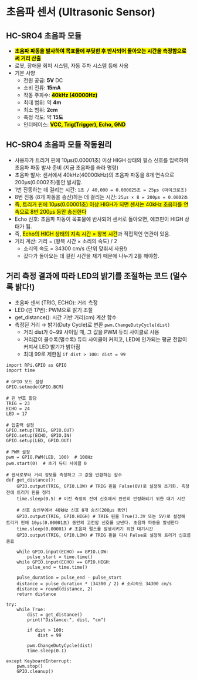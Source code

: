 # 초음파 센서 (Ultrasonic Sensor)

## HC-SRO4 초음파 모듈
- <mark>**초음파 파동을 발사하여 목표물에 부딪힌 후 반사되어 돌아오는 시간을 측정함으로써 거리 산출**</mark>
- 로봇, 장애물 회피 시스템, 자동 주차 시스템 등에 사용
- 기본 사양
  - 전원 공급: **5V** DC
  - 소비 전류: **15mA**
  - 작동 주파수: **<mark>40kHz (40000Hz)</mark>**
  - 최대 범위: 약 **4m**
  - 최소 범위: **2cm**
  - 측정 각도: 약 **15도**
  - 인터페이스: **<mark>VCC, Trig(Trigger), Echo, GND</mark>**
 
## HC-SRO4 초음파 모듈 작동원리
- 사용자가 트리거 핀에 10µs(0.00001초) 이상 HIGH 상태의 펄스 신호를 입력하여 초음파 파동 발사 준비 (지금 초음파를 쏴라 명령)
- 초음파 발사: 센서에서 40kHz(40000kHz)의 초음파 파동을 8개 연속으로 200µs(0.0002초)동안 발사함.
- 1번 진동하는 데 걸리는 시간: ```1초 / 40,000 = 0.000025초 = 25µs (마이크로초)```
- 8번 진동 (8개 파동을 송신)하는 데 걸리는 시간: ```25µs × 8 = 200µs = 0.0002초```
- <mark>즉, 트리거 핀에 10µs(0.00001초) 이상 HIGH가 되면 센서는 40kHz 초음파를 연속으로 8번 200µs 동안 송신한다</mark>
- Echo 신호: 초음파 파동이 목표물에 반사되어 센서로 돌아오면, 에코핀이 HIGH 상태가 됨.
- 즉, <mark>Echo의 HIGH 상태의 지속 시간 = 왕복 시간</mark>과 직접적인 연관이 있음.
- 거리 계산: 거리 = (왕복 시간 × 소리의 속도) / 2
  - 소리의 속도 = 34300 cm/s (단위 맞춰서 사용!)
  - 갔다가 돌아오는 데 걸린 시간을 재기 때문에 나누기 2를 해야함.

## 거리 측정 결과에 따라 LED의 밝기를 조절하는 코드 (멀수록 밝다!)
- 초음파 센서 (TRIG, ECHO): 거리 측정
- LED (핀 17번): PWM으로 밝기 조절
- get_distance(): 시간 기반 거리(cm) 계산 함수
- 측정된 거리 → 밝기(Duty Cycle)로 변환 ```pwm.ChangeDutyCycle(dist)```
  - 거리 dist가 0~99 사이일 때, 그 값을 PWM 듀티 사이클로 사용
  - 거리값이 클수록(멀수록) 듀티 사이클이 커지고, LED에 인가되는 평균 전압이 커져서 LED 밝기가 밝아짐
  - 최대 99로 제한됨 ```if dist > 100: dist = 99```
```
import RPi.GPIO as GPIO
import time

# GPIO 모드 설정
GPIO.setmode(GPIO.BCM)

# 핀 번호 할당
TRIG = 23
ECHO = 24
LED = 17

# 입출력 설정
GPIO.setup(TRIG, GPIO.OUT)
GPIO.setup(ECHO, GPIO.IN)
GPIO.setup(LED, GPIO.OUT)

# PWM 설정
pwm = GPIO.PWM(LED, 100)  # 100Hz
pwm.start(0)  # 초기 듀티 사이클 0

# 센서로부터 거리 정보를 측정하고 그 값을 반환하는 함수
def get_distance():
    GPIO.output(TRIG, GPIO.LOW) # TRIG 핀을 False(0V)로 설정해 초기화. 측정 전에 트리거 핀을 정리
    time.sleep(0.5) # 이전 측정의 잔여 신호에서 완전히 안정화되기 위한 대기 시간

    # 신호 송신부에서 40kHz 신호 8개 송신(200µs 동안)
    GPIO.output(TRIG, GPIO.HIGH) # TRIG 핀을 True(3.3V 또는 5V)로 설정해 트리거 핀에 10μs(0.00001초) 동안의 고전압 신호를 보낸다. 초음파 파동을 발생한다
    time.sleep(0.00001) # 초음파 펄스를 발생시키기 위한 대기시간
    GPIO.output(TRIG, GPIO.LOW) # TRIG 핀을 다시 False로 설정해 트리거 신호를 종료

    while GPIO.input(ECHO) == GPIO.LOW:
        pulse_start = time.time()
    while GPIO.input(ECHO) == GPIO.HIGH:
        pulse_end = time.time()

    pulse_duration = pulse_end - pulse_start
    distance = pulse_duration * (34300 / 2) # 소리속도 34300 cm/s
    distance = round(distance, 2)
    return distance

try:
    while True:
        dist = get_distance()
        print("Distance:", dist, "cm")

        if dist > 100:
            dist = 99

        pwm.ChangeDutyCycle(dist)
        time.sleep(0.1)

except KeyboardInterrupt:
    pwm.stop()
    GPIO.cleanup()
```
